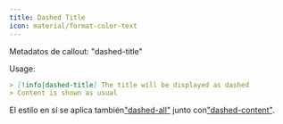 ```yaml
---
title: Dashed Title
icon: material/format-color-text
---
```


Metadatos de callout: "dashed-title"

Usage:

```md
> [!info|dashed-title] The title will be displayed as dashed
> Content is shown as usual
```

El estilo en sí se aplica también["dashed-all"](../combined-styling/page-20.md)
junto con["dashed-content"](../content-styling/page-10.md).

